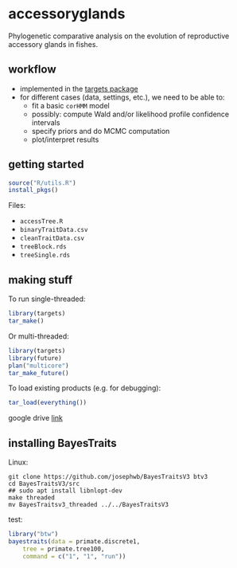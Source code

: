 # accessoryglands

Phylogenetic comparative analysis on the evolution of reproductive accessory glands in fishes.

## workflow

- implemented in the [targets package](https://books.ropensci.org/targets/)
- for different cases (data, settings, etc.), we need to be able to:
   - fit a basic `corHMM` model
   - possibly: compute Wald and/or likelihood profile confidence intervals
   - specify priors and do MCMC computation
   - plot/interpret results

## getting started

```r
source("R/utils.R")
install_pkgs()
```
Files:

- `accessTree.R`
- `binaryTraitData.csv`
- `cleanTraitData.csv`
- `treeBlock.rds`
- `treeSingle.rds`


## making stuff

To run single-threaded:

```r
library(targets)
tar_make()
```

Or multi-threaded:

```r
library(targets)
library(future)
plan("multicore")
tar_make_future()
```

To load existing products (e.g. for debugging):

```r
tar_load(everything())
```
google drive [link](https://drive.google.com/drive/folders/1S5KwLDQavshwS8i0e9_g1jRiVUw8rnLO?usp=sharing)

## installing BayesTraits

Linux:

```
git clone https://github.com/josephwb/BayesTraitsV3 btv3
cd BayesTraitsV3/src
## sudo apt install libnlopt-dev
make threaded
mv BayesTraitsv3_threaded ../../BayesTraitsV3
```

test:

```r
library("btw")
bayestraits(data = primate.discrete1,
	tree = primate.tree100,
	command = c("1", "1", "run"))
```
